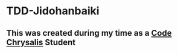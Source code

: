 # TDD-Jidohanbaiki
## This was created during my time as a [Code Chrysalis](https://codechrysalis.io) Student
